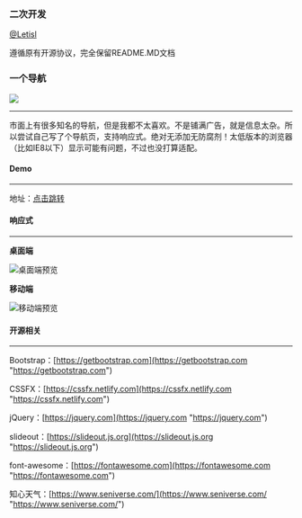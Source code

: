 ### 二次开发

[@Letisl](https://github.com/Letisl)

遵循原有开源协议，完全保留README.MD文档

### 一个导航

![](https://img.shields.io/badge/version-4.1.1-red)

------------

市面上有很多知名的导航，但是我都不太喜欢。不是铺满广告，就是信息太杂。所以尝试自己写了个导航页，支持响应式。绝对无添加无防腐剂！太低版本的浏览器（比如IE8以下）显示可能有问题，不过也没打算适配。

#### Demo

------------

地址：[点击跳转](http://www.orgloft.com/page/search/)

#### 响应式

------------

**桌面端**

![桌面端预览](https://s1.ax1x.com/2020/03/13/8MV3uT.png)

**移动端**

![移动端预览](https://s1.ax1x.com/2020/03/14/8MV6Ve.jpg)


#### 开源相关

------------

Bootstrap：[https://getbootstrap.com](https://getbootstrap.com "https://getbootstrap.com")

CSSFX：[https://cssfx.netlify.com](https://cssfx.netlify.com "https://cssfx.netlify.com")

jQuery：[https://jquery.com](https://jquery.com "https://jquery.com")

slideout：[https://slideout.js.org](https://slideout.js.org "https://slideout.js.org")

font-awesome：[https://fontawesome.com](https://fontawesome.com "https://fontawesome.com")

知心天气：[https://www.seniverse.com/](https://www.seniverse.com/ "https://www.seniverse.com/")